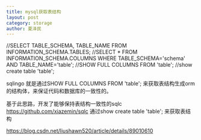 ```yaml
---
title: mysql获取表结构
layout: post
category: storage
author: 夏泽民
---
```

//SELECT TABLE_SCHEMA, TABLE_NAME FROM INFORMATION_SCHEMA.TABLES;
//SELECT * FROM INFORMATION_SCHEMA.COLUMNS WHERE TABLE_SCHEMA='schema' AND TABLE_NAME='table';
//SHOW FULL COLUMNS FROM 'table';
//show create table 'table';
<!-- more -->
sqlingo 就是通过SHOW FULL COLUMNS FROM 'table'; 来获取表结构生成orm的结构体，来保证代码和数据库的一致性的。

基于此思路，开发了能够保持表结构一致性的sqlc
 https://github.com/xiazemin/sqlc
通过show create table 'table';
来获取表结构



https://blog.csdn.net/liushawn520/article/details/89010610


